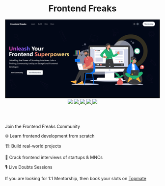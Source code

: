 <h1 align="center">Frontend Freaks</h1>

<img src="../assets/frontendfreaks.png" alt="Frontend Freaks Website Home Page Image" />

<div align="center"
<a href="https://discord.com/invite/vee94km4Wh" target="_blank">
  <img src="https://img.shields.io/badge/Discord-5865F2?style=for-the-badge&logo=discord&logoColor=white" />
</a>
<a href="https://www.linkedin.com/company/frontendfreaks/" target="_blank">
  <img src="https://img.shields.io/badge/LinkedIn-0077B5?style=for-the-badge&logo=linkedin&logoColor=white" />
</a>
<a href="https://twitter.com/frontendfreaks" target="_blank">
  <img src="https://img.shields.io/badge/Twitter-1DA1F2?style=for-the-badge&logo=twitter&logoColor=white" />
</a>
<a href="https://www.youtube.com/c/VishalRajput_1" target="_blank">
  <img src="https://img.shields.io/badge/YouTube-FF0000?style=for-the-badge&logo=youtube&logoColor=white" />
</a>
<a href="https://frontendfreaks.vercel.app/" target="_blank">
  <img src="https://img.shields.io/badge/Website-430098?style=for-the-badge&logo=internet&logoColor=white" />
</a>
</div>

<br /> <br />

Join the Frontend Freaks Community

🌐 Learn frontend development from scratch

🏗️ Build real-world projects

💼 Crack frontend interviews of startups & MNCs

🎙️ Live Doubts Sessions

If you are looking for 1:1 Mentorship, then book your slots on [Topmate](https://topmate.io/vishalraj1)
